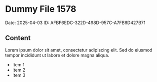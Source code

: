 # Dummy File 1578

Date: 2025-04-03
ID: AFBF6EDC-322D-498D-957C-A7FB6D427B71

## Content

Lorem ipsum dolor sit amet, consectetur adipiscing elit.
Sed do eiusmod tempor incididunt ut labore et dolore magna aliqua.

* Item 1
* Item 2
* Item 3

